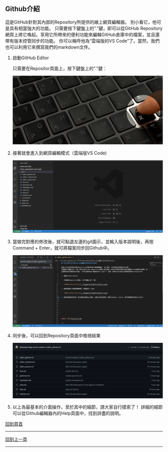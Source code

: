## Github介紹

這是GitHub針對其內部的Repository所提供的線上網頁編輯器。 別小看它，他可是具有相當強大的功能。
只需要按下鍵盤上的"."鍵，即可以從GitHub Repository網頁上將它喚起。享用它所帶來的便利功能來編輯GitHub倉庫中的檔案，並且還帶有版本控管同步的功能。 你可以稱呼他為“雲端版的VS Code”了。當然，我們也可以利用它來撰寫我們的markdown文件。

1. 啟動GitHub Editor

   只需要在Repositor頁面上，按下鍵盤上的"."鍵：

   ![呼叫GitHub Editor](../Image/GithubStartEditor.png)

2. 接著就會進入到網頁編輯模式（雲端版VS Code)

   ![進入Github Editor](../Image/GithubEnterEditor.png)

3. 當做完對應的修改後，就可點選左邊的git圖示，並輸入版本說明後，再按Command + Enter，就可將檔案同步回Github中。

   ![Commit to Github](../Image/GithubCommit.png)

4. 同步後，可以回到Repository頁面中檢視結果

   ![Github Committed Result](../Image/GithubResult.png)![]()

5. 以上為最基本的介面操作，至於其中的細節，請大家自行摸索了！ 詳細的細節可以從Github編輯器內的Help頁面中，找到詳盡的說明。



[回到頁首](#Github介紹)

---



[回到上一頁](toolintro.md)

---

